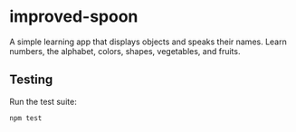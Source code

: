 # improved-spoon

A simple learning app that displays objects and speaks their names. Learn numbers, the alphabet, colors, shapes, vegetables, and fruits.

## Testing

Run the test suite:

```bash
npm test
```

